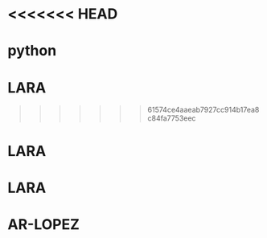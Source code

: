 <<<<<<< HEAD
=======
# python
# LARA
>>>>>>> 61574ce4aaeab7927cc914b17ea8c84fa7753eec
# LARA
# LARA
# AR-LOPEZ
